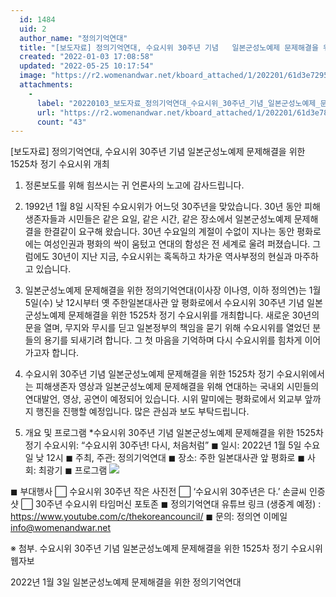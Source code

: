 ```yaml
---
  id: 1484
  uid: 2
  author_name: "정의기억연대"
  title: "[보도자료] 정의기억연대, 수요시위 30주년 기념   일본군성노예제 문제해결을 위한 1525차 정기 수요시위 개최"
  created: "2022-01-03 17:08:58"
  updated: "2022-05-25 10:17:54"
  image: "https://r2.womenandwar.net/kboard_attached/1/202201/61d3e729566e82036936.png"
  attachments: 
    - 
      label: "20220103_보도자료_정의기억연대_수요시위_30주년_기념_일본군성노예제_문제해결을_위한_1525차_정기_수요시위_개최.hwp"
      url: "https://r2.womenandwar.net/kboard_attached/1/202201/61d3e78a8dfe22511812.hwp"
      count: "43"
---
```

\[보도자료\] 정의기억연대, 수요시위 30주년 기념 일본군성노예제 문제해결을 위한 1525차 정기 수요시위 개최

1. 정론보도를 위해 힘쓰시는 귀 언론사의 노고에 감사드립니다.

2. 1992년 1월 8일 시작된 수요시위가 어느덧 30주년을 맞았습니다. 30년 동안 피해생존자들과 시민들은 같은 요일, 같은 시간, 같은 장소에서 일본군성노예제 문제해결을 한결같이 요구해 왔습니다. 30년 수요일의 계절이 수없이 지나는 동안 평화로에는 여성인권과 평화의 싹이 움텄고 연대의 함성은 전 세계로 울려 퍼졌습니다. 그럼에도 30년이 지난 지금, 수요시위는 혹독하고 차가운 역사부정의 현실과 마주하고 있습니다.

3. 일본군성노예제 문제해결을 위한 정의기억연대(이사장 이나영, 이하 정의연)는 1월 5일(수) 낮 12시부터 옛 주한일본대사관 앞 평화로에서 수요시위 30주년 기념 일본군성노예제 문제해결을 위한 1525차 정기 수요시위를 개최합니다. 새로운 30년의 문을 열며, 무지와 무시를 딛고 일본정부의 책임을 묻기 위해 수요시위를 열었던 분들의 용기를 되새기려 합니다. 그 첫 마음을 기억하며 다시 수요시위를 힘차게 이어가고자 합니다.

4. 수요시위 30주년 기념 일본군성노예제 문제해결을 위한 1525차 정기 수요시위에서는 피해생존자 영상과 일본군성노예제 문제해결을 위해 연대하는 국내외 시민들의 연대발언, 영상, 공연이 예정되어 있습니다. 시위 말미에는 평화로에서 외교부 앞까지 행진을 진행할 예정입니다. 많은 관심과 보도 부탁드립니다.

5. 개요 및 프로그램
\*수요시위 30주년 기념 일본군성노예제 문제해결을 위한 1525차 정기 수요시위: “수요시위 30주년! 다시, 처음처럼”
◼ 일시: 2022년 1월 5일 수요일 낮 12시
◼ 주최, 주관: 정의기억연대
◼ 장소: 주한 일본대사관 앞 평화로
◼ 사회: 최광기 
◼ 프로그램
![](https://r2.womenandwar.net/kboard_attached/1/202201/61d3e729566e82036936.png)

◼ 부대행사
 ⃞ 수요시위 30주년 작은 사진전
 ⃞ ‘수요시위 30주년은 다.’ 손글씨 인증샷
 ⃞ 30주년 수요시위 타임머신 포토존
◼ 정의기억연대 유튜브 링크 (생중계 예정) : https://www.youtube.com/c/thekoreancouncil/
◼ 문의: 정의연 이메일 info@womenandwar.net 

※ 첨부. 수요시위 30주년 기념 일본군성노예제 문제해결을 위한 1525차 정기 수요시위 웹자보

2022년 1월 3일
일본군성노예제 문제해결을 위한 정의기억연대